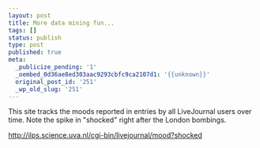 ```yaml
---
layout: post
title: More data mining fun...
tags: []
status: publish
type: post
published: true
meta:
  _publicize_pending: '1'
  _oembed_0d36ae8ed303aac9293cbfc9ca2107d1: '{{unknown}}'
  original_post_id: '251'
  _wp_old_slug: '251'
---
```

This site tracks the moods reported in entries by all LiveJournal users over time.  Note the spike in "shocked" right after the London bombings.

http://ilps.science.uva.nl/cgi-bin/livejournal/mood?shocked
